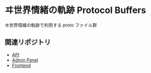 # ヰ世界情緒の軌跡 Protocol Buffers

ヰ世界情緒の軌跡で利用する proto ファイル群

## 関連リポジトリ

- [API](https://github.com/sayuprc/isekai-journey-api)
- [Admin Panel](https://github.com/sayuprc/isekai-journey-admin-panel)
- [Frontend](https://github.com/sayuprc/isekai-journey)
